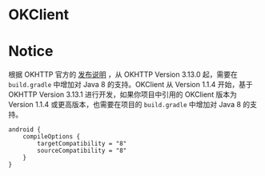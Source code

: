 # OKClient

# Notice

根据 OKHTTP 官方的 [发布说明](https://github.com/square/okhttp/blob/master/CHANGELOG.md#version-3130) ，从 OKHTTP Version 3.13.0 起，需要在 `build.gradle` 中增加对 Java 8 的支持。OKClient 从 Version 1.1.4 开始，基于 OKHTTP Version 3.13.1 进行开发，如果你项目中引用的 OKClient 版本为 Version 1.1.4 或更高版本，也需要在项目的 `build.gradle` 中增加对 Java 8 的支持。

```
android {
    compileOptions {
        targetCompatibility = "8"
        sourceCompatibility = "8"
    }
}
```